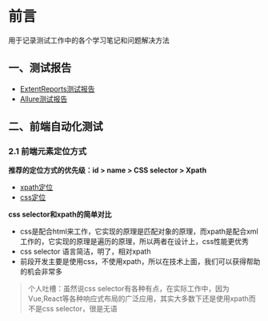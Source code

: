 # 前言
用于记录测试工作中的各个学习笔记和问题解决方法

## 一、测试报告
- [ExtentReports测试报告](https://github.com/xujiangchen/Test-Notes/blob/main/Test-Report/extentreports.md)
- [Allure测试报告](https://github.com/xujiangchen/Test-Notes/blob/main/Test-Report/allure.md)


## 二、前端自动化测试
### 2.1 前端元素定位方式

**推荐的定位方式的优先级：id > name > CSS selector > Xpath**

- [xpath定位](https://github.com/xujiangchen/Test-Notes/blob/main/Web-Auto-Test/%E5%85%83%E7%B4%A0%E5%AE%9A%E4%BD%8D/xpath%E5%AE%9A%E4%BD%8D%E6%96%B9%E5%BC%8F.md)
- [css定位]()

**css selector和xpath的简单对比**

- css是配合html来工作，它实现的原理是匹配对象的原理，而xpath是配合xml工作的，它实现的原理是遍历的原理，所以两者在设计上，css性能更优秀
- css selector 语言简洁，明了，相对xpath
- 前段开发主要是使用css，不使用xpath，所以在技术上面，我们可以获得帮助的机会非常多

> 个人吐槽：虽然说css selector有各种有点，在实际工作中，因为Vue,React等各种响应式布局的广泛应用，其实大多数下还是使用xpath而不是css selector，很是无语

